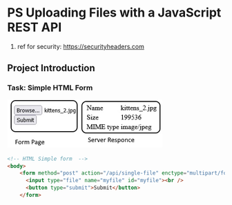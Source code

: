 # PS Uploading Files with a JavaScript REST API

1. ref for security: <https://securityheaders.com>

## Project Introduction

### Task: Simple HTML Form

![html form](/public/html-form.jpg "html form")

```html
<!-- HTML Simple form  -->
<body>
    <form method="post" action="/api/single-file" enctype="multipart/form-data">
      <input type="file" name="myfile" id="myfile"><br />
      <button type="submit">Submit</button>
    </form>
```
